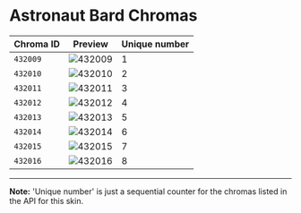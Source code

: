 # Astronaut Bard Chromas

| Chroma ID | Preview | Unique number |
|---|---|---|
| `432009` | ![432009](https://raw.communitydragon.org/latest/plugins/rcp-be-lol-game-data/global/default/v1/champion-chroma-images/432/432009.png) | 1 |
| `432010` | ![432010](https://raw.communitydragon.org/latest/plugins/rcp-be-lol-game-data/global/default/v1/champion-chroma-images/432/432010.png) | 2 |
| `432011` | ![432011](https://raw.communitydragon.org/latest/plugins/rcp-be-lol-game-data/global/default/v1/champion-chroma-images/432/432011.png) | 3 |
| `432012` | ![432012](https://raw.communitydragon.org/latest/plugins/rcp-be-lol-game-data/global/default/v1/champion-chroma-images/432/432012.png) | 4 |
| `432013` | ![432013](https://raw.communitydragon.org/latest/plugins/rcp-be-lol-game-data/global/default/v1/champion-chroma-images/432/432013.png) | 5 |
| `432014` | ![432014](https://raw.communitydragon.org/latest/plugins/rcp-be-lol-game-data/global/default/v1/champion-chroma-images/432/432014.png) | 6 |
| `432015` | ![432015](https://raw.communitydragon.org/latest/plugins/rcp-be-lol-game-data/global/default/v1/champion-chroma-images/432/432015.png) | 7 |
| `432016` | ![432016](https://raw.communitydragon.org/latest/plugins/rcp-be-lol-game-data/global/default/v1/champion-chroma-images/432/432016.png) | 8 |

---

**Note:** 'Unique number' is just a sequential counter for the chromas listed in the API for this skin.